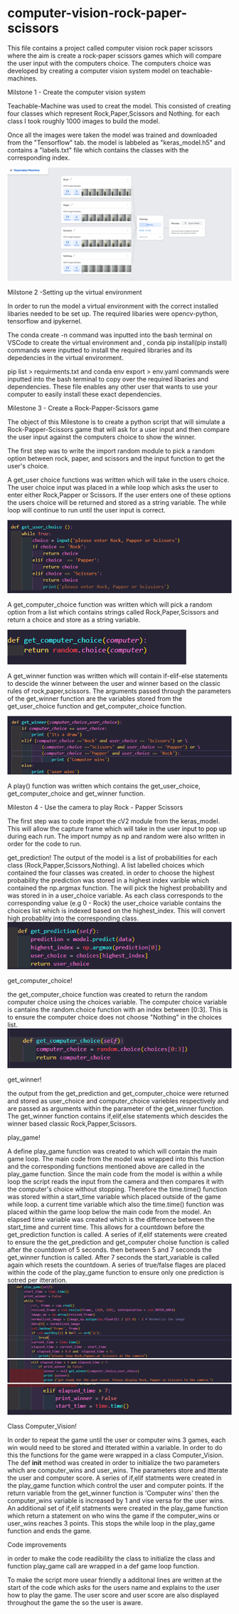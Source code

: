 # computer-vision-rock-paper-scissors

This file contains a project called computer vision rock paper scissors where the aim is create a rock-paper scissors games which will compare the user input with the computers choice. The computers choice was developed by creating a computer vision system model on teachable-machines.

Milstone 1 - Create the computer vision system

Teachable-Machine was used to creat the model. This consisted of creating four classes which represent Rock,Paper,Scissors and Nothing. for each class I took roughly 1000 images to build the model.

Once all the images were taken the model was trained and downloaded from the "Tensorflow" tab. the model is labbeled as "keras_model.h5" and contains a "labels.txt" file which contains the classes with the corresponding index.

![](Images/Milestone_1.PNG)

Milstone 2 -Setting up the virtual environment

In order to run the model a virtual environment with the correct installed libaries needed to be set up. The required libaries were opencv-python, tensorflow and ipykernel.

The conda create -n command was inputted into the bash terminal on VSCode to create the virtual environment and , conda pip install(pip install) commands were inputted to install the required libraries and its depedencies in the virtual environment.

pip list > requirments.txt and conda env export > env.yaml commands were inputted into the bash terminal to copy over the required libaries and dependencies. These file enables any other user that wants to use your computer to easily install these exact dependencies.

Milestone 3 - Create a Rock-Papper-Scissors game

The object of this Milestone is to create a python script that will simulate a Rock-Papper-Scissors game that will ask for a user input and then compare the user input against the computers choice to show the winner.

The first step was to write the import random module to pick a random option between rock, paper, and scissors and the input function to get the user's choice.

A get_user choice functions was written which will take in the users choice. The user choice input  was placed in a while loop which asks the user to enter either Rock,Papper or Scissors. If the user enters one of these options the users choice will be returned and stored as a string variable. The while loop will continue to run until the user input is correct.

![](Images/Milestone_3%20-%20User_Input.PNG)

A get_computer_choice function was written which will pick a random option from a list which contains strings called Rock,Paper,Scissors and return a choice and store as a string variable.

![](Images/Milestone_3%20-%20computer_choice.PNG)

A get_winner function was written which will contain if-elif-else statements to descide the winner between the user and winner based on the classic rules of rock,paper,scissors. The arguments passed through the parameters of the get_winner function are the variables stored from the get_user_choice function and get_computer_choice function.

![](Images/Milestone_3%20-%20Get_winner.PNG)

A play()  function was written which contains the get_user_choice, get_computer_choice and get_winner function.

Mileston 4 - Use the camera to play  Rock - Papper Scissors

The first step was to code import  the cV2 module from the keras_model. This will allow the capture frame which will take in the user input to pop up during each run. The import numpy as np and random were also written in order for the code to run.

get_prediction!
The output of the model is a list of probabilities for each class (Rock,Papper,Scissors,Nothing). A list labelled choices which contained the four classes was created. in order to choose the highest probability the prediction was stored in a highest index varible which contained the np.argmax function. The will pick the highest probability and was stored in in a user_choice variable. As each class corresponds to the corresponding value (e.g 0 - Rock) the user_choice variable contains the choices list which is indexed based on the highest_index. This will convert high probablity into the corresponding class.
![](Images/Milestone_4%20-%20get_prediction.PNG)


get_computer_choice!

the get_computer_choice function was created to return the random computer choice using the choices variable. The computer choice variable is cantains the random.choice function with an index between [0:3]. This is to ensure the computer choice does not choose "Nothing" in the choices list.
![](Images/Milestone_4%20-%20get_computer_choice.PNG)

get_winner!

the output from the get_prediction and get_computer_choice were returned and stored as user_choice and computer_choice variebles respectively and are passed as arguments within the parameter of the get_winner function. The get_winner function contains if,elif,else statements which descides the winner based classic Rock,Papper,Scissors. 

play_game!

A define play_game function was created to which will contain the main game loop. The main code from the model  was wrapped into this function and the corresponding functions mentioned above are called in the play_game function. Since the main code from the model is within a while loop the script reads the input from the camera and then compares it with the computer's choice without stopping. Therefore the time.time() function was stored within a  start_time variable which placed outside of the game while loop. a current time variable  which also  the time.time() function was placed within the game loop below the main code from the model. An elapsed time variable was created which is the difference between the start_time and current time. This allows for a countdown before the get_prediction function is called. A series of if,elif statements were created to ensure the the get_prediction and get_computer choise function is called after the countdown of 5 seconds. then between 5 and 7 seconds the get_winner function is called. After  7 seconds the start_variable is called again which resets the countdown. A series of true/false flages are placed within the code of the play_game function to ensure only one prediction is  sotred per itteration.
![](Images/Milestone_4%20-%20play_game_1.PNG)
![](Images/Milestone_4%20-%20play_game_2.PNG)
![](Images/Milestone_4%20-%20play_game_3.PNG)


Class Computer_Vision!

In order to repeat the game until the user or computer wins 3 games, each win would need to be stored and itterated within a variable. In order to do this the functions for the game were wrapped in a class Computer_Vision. The def __init__ method was created in order to initialize the two parameters which are computer_wins and user_wins. The parameters store and itterate the user and computer score. A series of if,elif statments were created in the play_game function which control the user and computer points. If the return variable from the get_winner function is 'Computer wins' then the computer_wins variable is increased by 1 and vise versa for the user wins. An additional set of if,elif statments were created in the play_game function which return a statement on who wins the game if the computer_wins or user_wins reaches 3 points. This stops the while loop in the play_game function and ends the game.

Code improvements

in order to make the code readibility the class to initialize the class and function play_game call are wrapped in a def game loop function.

To make the script more usear friendly a additonal lines are written at the start of the code which asks for the users name and explains to the user how to play the game. The user score and user score are also displayed throughout the game the so the user is aware.

